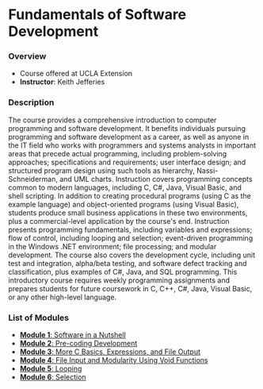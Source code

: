 # Fundamentals of Software Development

### Overview 

- Course offered at UCLA Extension
- **Instructor**: Keith Jefferies

### Description

The course provides a comprehensive introduction to computer programming and software development. It benefits individuals pursuing programming and software development as a career, as well as anyone in the IT field who works with programmers and systems analysts in important areas that precede actual programming, including problem-solving approaches; specifications and requirements; user interface design; and structured program design using such tools as hierarchy, Nassi-Schneiderman, and UML charts. Instruction covers programming concepts common to modern languages, including C, C#, Java, Visual Basic, and shell scripting. In addition to creating procedural programs (using C as the example language) and object-oriented programs (using Visual Basic), students produce small business applications in these two environments, plus a commercial-level application by the course's end. Instruction presents programming fundamentals, including variables and expressions; flow of control, including looping and selection; event-driven programming in the Windows .NET environment; file processing; and modular development. The course also covers the development cycle, including unit test and integration, alpha/beta testing, and software defect tracking and classification, plus examples of C#, Java, and SQL programming. This introductory course requires weekly programming assignments and prepares students for future coursework in C, C++, C#, Java, Visual Basic, or any other high-level language.

### List of Modules

- [**Module 1**: Software in a Nutshell](https://github.com/tara-nguyen/software-development/blob/main/Lecture%20notes/Module%201%20-%20Software%20in%20a%20Nutshell.pdf)
- [**Module 2**: Pre-coding Development](https://github.com/tara-nguyen/software-development/blob/main/Lecture%20notes/Module%202%20-%20Pre-coding%20Development.pdf)
- [**Module 3**: More C Basics, Expressions, and File Output](https://github.com/tara-nguyen/software-development/blob/main/Lecture%20notes/Module%203%20-%20More%20C%20Basics%2C%20Expressions%2C%20and%20File%20Output.md)
- [**Module 4**: File Input and Modularity Using Void Functions](https://github.com/tara-nguyen/software-development/blob/main/Lecture%20notes/Module%204%20-%20File%20Input%20and%20Modularity%20Using%20Void%20Functions.md)
- [**Module 5**: Looping](https://github.com/tara-nguyen/software-development/blob/main/Lecture%20notes/Module%205%20-%20Looping.md)
- [**Module 6**: Selection](https://github.com/tara-nguyen/software-development/blob/main/Lecture%20notes/Module%206%20-%20Selection.md)
